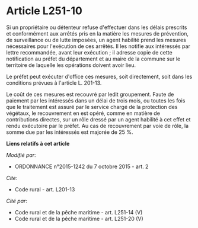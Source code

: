 # Article L251-10

Si un propriétaire ou détenteur refuse d'effectuer dans les délais prescrits et conformément aux arrêtés pris en la matière
les mesures de prévention, de surveillance ou de lutte imposées, un agent habilité prend les mesures nécessaires pour
l'exécution de ces arrêtés. Il les notifie aux intéressés par lettre recommandée, avant leur exécution ; il adresse copie de
cette notification au préfet du département et au maire de la commune sur le territoire de laquelle les opérations doivent
avoir lieu. 

Le préfet peut exécuter d'office ces mesures, soit directement, soit dans les conditions prévues à l'article L. 201-13. 

Le coût de ces mesures est recouvré par ledit groupement. Faute de paiement par les intéressés dans un délai de trois mois,
ou toutes les fois que le traitement est assuré par le service chargé de la protection des végétaux, le recouvrement en est
opéré, comme en matière de contributions directes, sur un rôle dressé par un agent habilité à cet effet et rendu exécutoire
par le préfet. Au cas de recouvrement par voie de rôle, la somme due par les intéressés est majorée de 25 %.

**Liens relatifs à cet article**

_Modifié par_:

  - ORDONNANCE n°2015-1242 du 7 octobre 2015 - art. 2

_Cite_:

  - Code rural - art. L201-13

_Cité par_:

  - Code rural et de la pêche maritime - art. L251-14 (V)
  - Code rural et de la pêche maritime - art. L251-20 (V)
